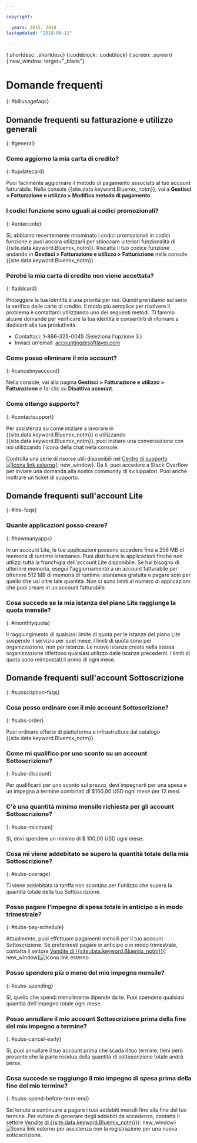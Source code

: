 ```yaml
---

copyright:

  years: 2015, 2018
lastupdated: "2018-06-11"

---
```


{:shortdesc: .shortdesc}
{:codeblock: .codeblock}
{:screen: .screen}
{:new_window: target="_blank"}

# Domande frequenti
{: #billusagefaqs} 

## Domande frequenti su fatturazione e utilizzo generali
{: #general}

### Come aggiorno la mia carta di credito?
{: #updatecard}

Puoi facilmente aggiornare il metodo di pagamento associato al tuo account fatturabile. Nella console {{site.data.keyword.Bluemix_notm}}, vai a **Gestisci > Fatturazione e utilizzo > Modifica metodo di pagamento**. 

### I codici funzione sono uguali ai codici promozionali? 
{: #entercode}

Sì, abbiamo recentemente rinominato i codici promozionali in codici funzione e puoi ancora utilizzarli per sbloccare ulteriori funzionalità di {{site.data.keyword.Bluemix_notm}}. Riscatta il tuo codice funzione andando in **Gestisci > Fatturazione e utilizzo > Fatturazione** nella console {{site.data.keyword.Bluemix_notm}}. 

### Perché la mia carta di credito non viene accettata?
{: #addcard}

Proteggere la tua identità è una priorità per noi. Quindi prendiamo sul serio la verifica delle carte di credito. Il modo più semplice per risolvere il problema è contattarci utilizzando uno dei seguenti metodi. Ti faremo alcune domande per verificare la tua identità e consentirti di ritornare a dedicarti alla tua produttività. 

   * Contattaci: 1-866-325-0045 (Seleziona l'opzione 3.)
   * Inviaci un'email: accounting@softlayer.com

### Come posso eliminare il mio account?
{: #cancelmyaccount}

Nella console, vai alla pagina **Gestisci > Fatturazione e utilizzo > Fatturazione** e fai clic su **Disattiva account**.

### Come ottengo supporto?
{: #contactsupport}

Per assistenza su come iniziare a lavorare in {{site.data.keyword.Bluemix_notm}} o utilizzando {{site.data.keyword.Bluemix_notm}}, puoi iniziare una conversazione con noi utilizzando l'icona della chat nella console. 

Controlla una serie di risorse utili disponibili nel [Centro di supporto ![Icona link esterno](../icons/launch-glyph.svg)](https://console.bluemix.net/unifiedsupport/supportcenter){: new_window}. Da lì, puoi accedere a Stack Overflow per inviare una domanda alla nostra community di sviluppatori. Puoi anche inoltrare un ticket di supporto.  

## Domande frequenti sull'account Lite
{: #lite-faqs}

### Quante applicazioni posso creare?
{: #howmanyapps}

In un account Lite, le tue applicazioni possono accedere fino a 256 MB di memoria di runtime istantanea. Puoi distribuire le applicazioni finché non utilizzi tutta la franchigia dell'account Lite disponibile. Se hai bisogno di ulteriore memoria, esegui l'aggiornamento a un account fatturabile per ottenere 512 MB di memoria di runtime istantanea gratuita e pagare solo per quello che usi oltre tale quantità. Non ci sono limiti al numero di applicazioni che puoi creare in un account fatturabile.

### Cosa succede se la mia istanza del piano Lite raggiunge la quota mensile?
{: #monthlyquota}

Il raggiungimento di qualsiasi limite di quota per le istanze del piano Lite sospende il servizio per quel mese. I limiti di quota sono per organizzazione, non per istanza. Le nuove istanze create nella stessa organizzazione riflettono qualsiasi utilizzo dalle istanze precedenti. I limiti di quota sono reimpostati il primo di ogni mese.

## Domande frequenti sull'account Sottoscrizione
{: #subscription-faqs}

### Cosa posso ordinare con il mio account Sottoscrizione? 
{: #subs-order}

Puoi ordinare offerte di piattaforma e infrastruttura dal catalogo {{site.data.keyword.Bluemix_notm}}.

### Come mi qualifico per uno sconto su un account Sottoscrizione? 
{: #subs-discount}

Per qualificarti per uno sconto sul prezzo, devi impegnarti per una spesa e un impegno a termine combinati di $100,00 USD ogni mese per 12 mesi. 

### C'è una quantità minima mensile richiesta per gli account Sottoscrizione? 
{: #subs-minimum}

Sì, devi spendere un minimo di $ 100,00 USD ogni mese.

### Cosa mi viene addebitato se supero la quantità totale della mia Sottoscrizione?
{: #subs-overage}

Ti viene addebitata la tariffa non scontata per l'utilizzo che supera la quantità totale della tua Sottoscrizione.

### Posso pagare l'impegno di spesa totale in anticipo o in modo trimestrale?
{: #subs-pay-schedule}

Attualmente, puoi effettuare pagamenti mensili per il tuo account Sottoscrizione. Se preferiresti pagare in anticipo o in modo trimestrale, contatta il settore [Vendite di {{site.data.keyword.Bluemix_notm}}](https://www.ibm.com/cloud-computing/bluemix/contact-us){: new_window}![Icona link esterno](../icons/launch-glyph.svg).

### Posso spendere più o meno del mio impegno mensile?  
{: #subs-spending}

Sì, quello che spendi mensilmente dipende da te. Puoi spendere qualsiasi quantità dell'impegno totale ogni mese. 

### Posso annullare il mio account Sottoscrizione prima della fine del mio impegno a termine?  
{: #subs-cancel-early}

Sì, puoi annullare il tuo account prima che scada il tuo termine; tieni però presente che la parte residua della quantità di sottoscrizione totale andrà persa. 

### Cosa succede se raggiungo il mio impegno di spesa prima della fine del mio termine?  
{: #subs-spend-before-term-end}

Sei tenuto a continuare a pagare i tuoi addebiti mensili fino alla fine del tuo termine. Per evitare di generare degli addebiti da eccedenza, contatta il settore [Vendite di {{site.data.keyword.Bluemix_notm}}](https://www.ibm.com/cloud-computing/bluemix/contact-us){: new_window}![Icona link esterno](../icons/launch-glyph.svg) per assistenza con la registrazione per una nuova sottoscrizione. 















